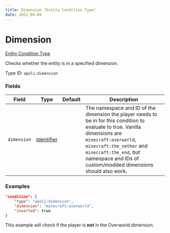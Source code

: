 ```yaml
---
title: Dimension (Entity Condition Type)
date: 2021-04-04
---
```


# Dimension

[Entity Condition Type](../entity_condition_types.md)

Checks whether the entity is in a specified dimension.

Type ID: `apoli:dimension`

### Fields

Field | Type | Default | Description
------|------|---------|------------
`dimension` | [Identifier](../data_types/identifier.md) | | The namespace and ID of the dimension the player needs to be in for this condition to evaluate to true. Vanilla dimensions are `minecraft:overworld`, `minecraft:the_nether` and `minecraft:the_end`, but namespace and IDs of custom/modded dimensions should also work.

### Examples

```json
"condition": {
    "type": "apoli:dimension",
    "dimension": "minecraft:overworld",
    "inverted": true
}
```

This example will check if the player is **not** in the Overworld dimension.

